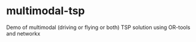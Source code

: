 # multimodal-tsp
Demo of multimodal (driving or flying or both) TSP solution using OR-tools and networkx
